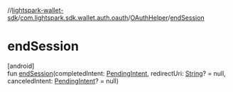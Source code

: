 //[lightspark-wallet-sdk](../../../index.md)/[com.lightspark.sdk.wallet.auth.oauth](../index.md)/[OAuthHelper](index.md)/[endSession](end-session.md)

# endSession

[android]\
fun [endSession](end-session.md)(completedIntent: [PendingIntent](https://developer.android.com/reference/kotlin/android/app/PendingIntent.html), redirectUri: [String](https://kotlinlang.org/api/latest/jvm/stdlib/kotlin/-string/index.html)? = null, canceledIntent: [PendingIntent](https://developer.android.com/reference/kotlin/android/app/PendingIntent.html)? = null)
